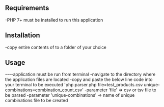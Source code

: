 ## Requirements

-PHP 7+ must be installed to run this application

## Installation

-copy entire contents of to a folder of your choice

## Usage

----application must be run from terminal
-navigate to the directory where the application files are located
-copy and paste the below line code into your terminal to be executed
'php parser.php file=test_products.csv unique-combinations=combination_count.csv'
-parameter 'file' => csv or tsv file to be parsed
-parameter 'unique-combinations' => name of unique combinations file to be created